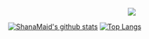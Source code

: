 <a href="#">
    <p align="center">
        <img src="https://github-profile-trophy.vercel.app/?username=shanamaid&column=7&theme=onedark"/>
    </p>
</a>

[![ShanaMaid's github stats](https://github-readme-stats.vercel.app/api?username=ShanaMaid&show_icons=true&title_color=fff&icon_color=79ff97&text_color=9f9f9f&bg_color=151515)](https://github.com/ShanaMaid/)
[![Top Langs](https://github-readme-stats.vercel.app/api/top-langs/?username=ShanaMaid&show_icons=true&title_color=fff&icon_color=79ff97&text_color=9f9f9f&bg_color=151515&hide=Jupyter+Notebook)](https://github.com/anuraghazra/github-readme-stats)
